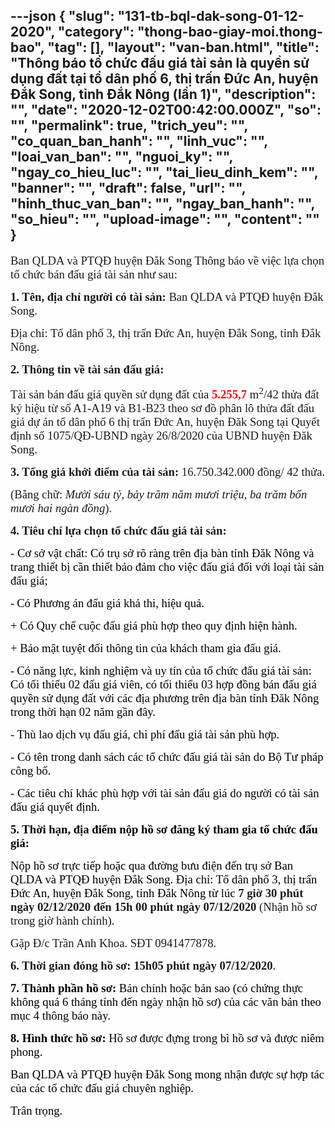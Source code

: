 ---json
{
    "slug": "131-tb-bql-dak-song-01-12-2020",
    "category": "thong-bao-giay-moi.thong-bao",
    "tag": [],
    "layout": "van-ban.html",
    "title": "Thông báo tổ chức đấu giá tài sản là quyền sử dụng đất tại tổ dân phố 6, thị trấn Đức An, huyện Đắk Song, tỉnh Đắk Nông (lần 1)",
    "description": "",
    "date": "2020-12-02T00:42:00.000Z",
    "so": "",
    "permalink": true,
    "trich_yeu": "",
    "co_quan_ban_hanh": "",
    "linh_vuc": "",
    "loai_van_ban": "",
    "nguoi_ky": "",
    "ngay_co_hieu_luc": "",
    "tai_lieu_dinh_kem": "",
    "banner": "",
    "draft": false,
    "url": "",
    "hinh_thuc_van_ban": "",
    "ngay_ban_hanh": "",
    "so_hieu": "",
    "upload-image": "",
    "__content__": ""
}
---
<p><span style="font-size:14.0pt"><span style="font-family:&quot;Times New Roman&quot;,serif">Ban QLDA v&agrave; PTQĐ huyện Đắk Song Th&ocirc;ng b&aacute;o về việc lựa chọn tổ chức b&aacute;n đấu gi&aacute; t&agrave;i sản như sau: </span></span></p>

<p><strong><span style="font-size:14.0pt"><span style="font-family:&quot;Times New Roman&quot;,serif">1. T&ecirc;n, địa chỉ người c&oacute; t&agrave;i sản:</span></span></strong><span style="font-size:14.0pt"><span style="font-family:&quot;Times New Roman&quot;,serif"> Ban QLDA v&agrave; PTQĐ huyện Đắk Song.</span></span></p>

<p><span style="font-size:14.0pt"><span style="font-family:&quot;Times New Roman&quot;,serif">Địa chỉ: Tổ d&acirc;n phố 3, thị trấn Đức An, huyện Đắk Song, tỉnh Đắk N&ocirc;ng.</span></span></p>

<p><strong><span style="font-size:14.0pt"><span style="font-family:&quot;Times New Roman&quot;,serif">2. Th&ocirc;ng tin về t&agrave;i sản đấu gi&aacute;:</span></span></strong></p>

<p><span style="font-size:14.0pt"><span style="font-family:&quot;Times New Roman&quot;,serif">T&agrave;i sản b&aacute;n đấu gi&aacute; quyền sử dụng đất của <strong><span style="color:red">5.255,7</span></strong> m<sup>2</sup>/42 thửa đất k&yacute; hiệu từ số A1-A19 v&agrave; B1-B23 theo sơ đồ ph&acirc;n l&ocirc; thửa đất đấu gi&aacute; dự &aacute;n tổ d&acirc;n phố 6 thị trấn Đức An, huyện Đăk Song tại Quyết định số 1075/QĐ-UBND ng&agrave;y 26/8/2020 của UBND huyện Đăk Song.</span></span></p>

<p><strong><span style="font-size:14.0pt"><span style="font-family:&quot;Times New Roman&quot;,serif">3. Tổng gi&aacute; khởi điểm của t&agrave;i sản: </span></span></strong><span style="font-size:14.0pt"><span style="font-family:&quot;Times New Roman&quot;,serif">16.750.342.000 đồng/ 42 thửa.</span></span></p>

<p><span style="font-size:14.0pt"><span style="font-family:&quot;Times New Roman&quot;,serif">(Bằng chữ: <em>Mười s&aacute;u tỷ, bảy trăm năm mươi triệu, ba trăm bốn mươi hai ng&agrave;n đồng</em>).</span></span></p>

<p><strong><span style="font-size:14.0pt"><span style="font-family:&quot;Times New Roman&quot;,serif">4. Ti&ecirc;u ch&iacute; lựa chọn tổ chức đấu gi&aacute; t&agrave;i sản:</span></span></strong></p>

<p><span style="font-size:14.0pt"><span style="font-family:&quot;Times New Roman&quot;,serif"><span style="color:black">-</span></span></span><span style="font-size:14.0pt"><span style="font-family:&quot;Times New Roman&quot;,serif"><span style="color:black"> Cơ sở vật chất</span></span></span><span style="font-size:14.0pt"><span style="font-family:&quot;Times New Roman&quot;,serif"><span style="color:black">: C&oacute; trụ sở r&otilde; r&agrave;ng tr&ecirc;n địa b&agrave;n tỉnh Đăk N&ocirc;ng v&agrave; trang thiết bị cần thiết bảo đảm cho việc đấu gi&aacute; đối với loại t&agrave;i sản đấu gi&aacute;;</span></span></span></p>

<p><span style="font-size:14.0pt"><span style="font-family:&quot;Times New Roman&quot;,serif"><span style="color:black">-</span></span></span> <span style="font-size:14.0pt"><span style="font-family:&quot;Times New Roman&quot;,serif"><span style="color:black">C&oacute; </span></span></span><span style="font-size:14.0pt"><span style="font-family:&quot;Times New Roman&quot;,serif"><span style="color:black">Phương &aacute;n đấu gi&aacute; khả thi, hiệu quả</span></span></span><span style="font-size:14.0pt"><span style="font-family:&quot;Times New Roman&quot;,serif"><span style="color:black">.</span></span></span></p>

<p style="margin-left:0in; margin-right:0in"><span style="background-color:white"><span style="font-size:14.0pt"><span style="font-family:&quot;Times New Roman&quot;,serif"><span style="color:black">+ C&oacute; Quy chế cuộc đấu gi&aacute; ph&ugrave; hợp theo quy định hiện h&agrave;nh.</span></span></span></span></p>

<p style="margin-left:0in; margin-right:0in"><span style="background-color:white"><span style="font-size:14.0pt"><span style="font-family:&quot;Times New Roman&quot;,serif"><span style="color:black">+ Bảo mật tuyệt đối th&ocirc;ng tin của kh&aacute;ch tham gia đấu gi&aacute;.</span></span></span></span></p>

<p><span style="font-size:14.0pt"><span style="font-family:&quot;Times New Roman&quot;,serif"><span style="color:black">-</span></span></span> <span style="font-size:14.0pt"><span style="font-family:&quot;Times New Roman&quot;,serif"><span style="color:black">C&oacute; n</span></span></span><span style="font-size:14.0pt"><span style="font-family:&quot;Times New Roman&quot;,serif"><span style="color:black">ăng lực, kinh nghiệm v&agrave; uy t&iacute;n của t&ocirc;̉ chức đấu gi&aacute; t&agrave;i sản</span></span></span><span style="font-size:14.0pt"><span style="font-family:&quot;Times New Roman&quot;,serif"><span style="color:black">: C&oacute; tối thiểu 02 đấu gi&aacute; vi&ecirc;n, c&oacute; tối thiểu 03 hợp đồng</span></span></span><span style="font-size:14.0pt"><span style="font-family:&quot;Times New Roman&quot;,serif"><span style="color:black"> b&aacute;n đấu gi&aacute; quyền sử dụng đất với c&aacute;c địa phương tr&ecirc;n địa b&agrave;n tỉnh Đăk N&ocirc;ng trong thời hạn 02 năm gần đ&acirc;y</span></span></span><span style="font-size:14.0pt"><span style="font-family:&quot;Times New Roman&quot;,serif"><span style="color:black">.</span></span></span></p>

<p><span style="font-size:14.0pt"><span style="font-family:&quot;Times New Roman&quot;,serif"><span style="color:black">-</span></span></span><span style="font-size:14.0pt"><span style="font-family:&quot;Times New Roman&quot;,serif"><span style="color:black"> Th&ugrave; lao dịch vụ đấu gi&aacute;, chi ph&iacute; đấu gi&aacute; </span></span></span><span style="font-size:14.0pt"><span style="font-family:&quot;Times New Roman&quot;,serif"><span style="color:black">t&agrave;i sản </span></span></span><span style="font-size:14.0pt"><span style="font-family:&quot;Times New Roman&quot;,serif"><span style="color:black">ph&ugrave; hợp</span></span></span><span style="font-size:14.0pt"><span style="font-family:&quot;Times New Roman&quot;,serif"><span style="color:black">.</span></span></span></p>

<p><span style="font-size:14.0pt"><span style="font-family:&quot;Times New Roman&quot;,serif"><span style="color:black">- C&oacute; t&ecirc;n trong danh s&aacute;ch c&aacute;c tổ chức đấu gi&aacute; t&agrave;i sản do Bộ Tư ph&aacute;p c&ocirc;ng bố.</span></span></span></p>

<p><span style="font-size:14.0pt"><span style="font-family:&quot;Times New Roman&quot;,serif"><span style="color:black">- C&aacute;c ti&ecirc;u ch&iacute; kh&aacute;c ph&ugrave; hợp với t&agrave;i sản đấu gi&aacute; do người c&oacute; t&agrave;i sản đấu gi&aacute; quyết định.</span></span></span></p>

<p><strong><span style="font-size:14.0pt"><span style="font-family:&quot;Times New Roman&quot;,serif"><span style="color:black">5. Thời hạn, địa điểm nộp hồ sơ đăng k&yacute; tham gia tổ chức đấu gi&aacute;: </span></span></span></strong></p>

<p><span style="font-size:14.0pt"><span style="font-family:&quot;Times New Roman&quot;,serif"><span style="color:black">Nộp hồ sơ trực tiếp hoặc qua đường bưu điện đến trụ sở Ban QLDA v&agrave; PTQĐ huyện Đắk Song. Địa chỉ: Tổ d&acirc;n phố 3, thị trấn Đức An, huyện Đắk Song, tỉnh Đắk N&ocirc;ng từ l&uacute;c </span></span></span><strong><span style="font-size:14.0pt"><span style="font-family:&quot;Times New Roman&quot;,serif">7 giờ 30 ph&uacute;t ng&agrave;y 02/12/2020 đến 15h 00 ph&uacute;t ng&agrave;y 07/12/2020</span></span></strong><span style="font-size:14.0pt"><span style="font-family:&quot;Times New Roman&quot;,serif"> (Nhận hồ sơ trong giờ h&agrave;nh ch&iacute;nh). &nbsp;</span></span></p>

<p><span style="font-size:14.0pt"><span style="font-family:&quot;Times New Roman&quot;,serif">Gặp Đ/c Trần Anh Khoa. SĐT 0941477878.</span></span></p>

<p><strong><span style="font-size:14.0pt"><span style="font-family:&quot;Times New Roman&quot;,serif">6. Thời gian đ&oacute;ng hồ sơ:</span></span></strong><span style="font-size:14.0pt"><span style="font-family:&quot;Times New Roman&quot;,serif"> <strong>15h05</strong> <strong>ph&uacute;t ng&agrave;y</strong> <strong>07/12/2020</strong>.</span></span></p>

<p><strong><span style="font-size:14.0pt"><span style="font-family:&quot;Times New Roman&quot;,serif"><span style="color:black">7. Th&agrave;nh phần hồ sơ:</span></span></span></strong><span style="font-size:14.0pt"><span style="font-family:&quot;Times New Roman&quot;,serif"><span style="color:black"> Bản ch&iacute;nh hoặc bản sao (c&oacute; chứng thực kh&ocirc;ng qu&aacute; 6 th&aacute;ng t&iacute;nh đến ng&agrave;y nhận hồ sơ) của c&aacute;c văn bản theo mục 4 th&ocirc;ng b&aacute;o n&agrave;y.</span></span></span></p>

<p><strong><span style="font-size:14.0pt"><span style="font-family:&quot;Times New Roman&quot;,serif"><span style="color:black">8. H&igrave;nh thức hồ sơ:</span></span></span></strong><span style="font-size:14.0pt"><span style="font-family:&quot;Times New Roman&quot;,serif"><span style="color:black"> Hồ sơ được đựng trong b&igrave; hồ sơ v&agrave; được ni&ecirc;m phong.</span></span></span></p>

<p><span style="font-size:14.0pt"><span style="font-family:&quot;Times New Roman&quot;,serif"><span style="color:black">Ban QLDA v&agrave; PTQĐ huyện Đắk Song mong nhận được sự hợp t&aacute;c của c&aacute;c tổ chức đấu gi&aacute; chuy&ecirc;n nghiệp.</span></span></span></p>

<p><span style="font-size:14.0pt"><span style="font-family:&quot;Times New Roman&quot;,serif"><span style="color:black">Tr&acirc;n trọng.</span></span></span></p>
